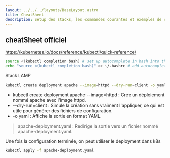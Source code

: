```yaml
---
layout: ../../../layouts/BaseLayout.astro
title: CheatSheet
description: Setup des stacks, les commandes courantes et exemples de configs
---
```


## cheatSheet officiel
https://kubernetes.io/docs/reference/kubectl/quick-reference/ 

```bash 
source <(kubectl completion bash) # set up autocomplete in bash into the current shell, bash-completion package should be installed first.
echo "source <(kubectl completion bash)" >> ~/.bashrc # add autocomplete permanently to your bash shell.
```

Stack LAMP

```bash
kubectl create deployment apache --image=httpd --dry-run=client -o yaml > apache-deployment.yaml
```
- kubectl create deployment apache --image=httpd : Crée un déploiement nommé apache avec l'image httpd.
- --dry-run=client : Simule la création sans vraiment l'appliquer, ce qui est utile pour générer des fichiers de configuration.
- -o yaml : Affiche la sortie en format YAML.
> apache-deployment.yaml : Redirige la sortie vers un fichier nommé apache-deployment.yaml.

Une fois la configuration terminée, on peut utiliser le deployment dans k8s

```bash
kubectl apply -f apache-deployment.yaml
```
